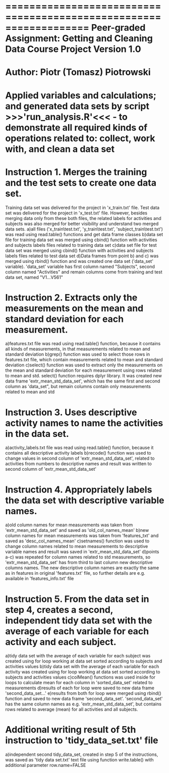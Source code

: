 ==================================================================
Peer-graded Assignment: Getting and Cleaning Data Course Project
Version 1.0
==================================================================
Author: Piotr (Tomasz) Piotrowski
==================================================================


Applied variables and calculations; and generated data sets by script >>>'run_analysis.R'<<< - to demonstrate all required kinds of operations related to: collect, work with, and clean a data set
========================================================================================================================================================================================================

Instruction 1. Merges the training and the test sets to create one data set.
==========================================================================================
Training data set was delivered for the project in 'x_train.txt' file.
Test data set was delivered for the project in 'x_test.txt' file.
However, besides merging data only from these both files, the related labels for activities and subjects was also merged for better visibility and understand two merged data sets.
a)all files ('x_train\test.txt', 'y_train\test.txt', 'subject_train\test.txt') was read using read.table() functions and get data frame classes
b)data set file for training data set was merged using cbind() function with activities and subjects labels files related to training data set
c)data set file for test data set was merged using cbind() function with activities and subjects labels files related to test data set 
d)Data frames from point b) and c) was merged using rbind() function and was created one data set ('data_set' variable).
'data_set' variable has first column named "Subjects", second column named "Activities" and remain columns come from training and test data set, named "V1...V561"

Instruction 2. Extracts only the measurements on the mean and standard deviation for each measurement.
=====================================================================================================================
a)features.txt file was read using read.table() function, because it contains all kinds of measurements, in that measurements related to mean and standard deviation
b)grep() function was used to select those rows in features.txt file, which contain measurements related to mean and standard deviation
c)select() function was used to extract only the measurements on the mean and standard deviation for each measurement using rows related to mean and std. select() function requires dplyr library.
It was created new data frame 'extr_mean_std_data_set', which has the same first and second column as 'data_set", but remain columns contain only measurements related to mean and std

Instruction 3. Uses descriptive activity names to name the activities in the data set.
=====================================================================================================
a)activity_labels.txt file was read using read.table() function, because it contains all descriptive activity labels
b)recode() function was used to change values in second column of 'extr_mean_std_data_set', related to activities from numbers to descriptive names and result was written to second column of 'extr_mean_std_data_set'

Instruction 4. Appropriately labels the data set with descriptive variable names.
==============================================================================================
a)old column names for mean measurements was taken from 'extr_mean_std_data_set' and saved as 'old_col_names_mean'
b)new column names for mean measurements was taken from 'features_txt' and saved as 'desc_col_names_mean'
c)setnames() function was used to change column names related to mean measurements to descriptive variable names and result was saved in 'extr_mean_std_data_set'
d)points a-c) was repeated for column names related to std measurements, so 'extr_mean_std_data_set' has from third to last column new descriptive columns names. The new descriptive column names are exactly the same as in features in original 'features.txt' file, so further details are e.g. available in 'features_info.txt' file

Instruction 5. From the data set in step 4, creates a second, independent tidy data set with the average of each variable for each activity and each subject.
==========================================================================================================================================================================
a)tidy data set with the average of each variable for each subject was created using for loop working at data set sorted according to subjects and activities values
b)tidy data set with the average of each variable for each activity was created using for loop working at data set sorted according to subjects and activities values
c)colMean() functions was used inside for loops to calculate mean for each column in 'sorted_data_set' related to measurements
d)results of each for loop were saved to new data frame 'second_data_set...'
e)results from both for loop were merged using rbind() function and saved to new data frame 'second_data_set'. 'second_data_set' has the same column names as e.g. 'extr_mean_std_data_set', but contains rows related to average (mean) for all activities and all subjects. 

Additional writing result of 5th instruction to 'tidy_data_set.txt' file
===============================================================================
a)independent second tidy_data_set, created in step 5 of the instructions, was saved as 'tidy data set.txt' text file using function write.table() with additional parameter row.name=FALSE
